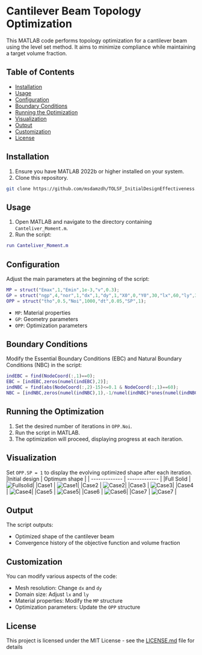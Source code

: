 # Cantilever Beam Topology Optimization

This MATLAB code performs topology optimization for a cantilever beam using the level set method. It aims to minimize compliance while maintaining a target volume fraction.

## Table of Contents
- [Installation](#installation)
- [Usage](#usage)
- [Configuration](#configuration)
- [Boundary Conditions](#boundary-conditions)
- [Running the Optimization](#running-the-optimization)
- [Visualization](#visualization)
- [Output](#output)
- [Customization](#customization)
- [License](#license)

## Installation

1. Ensure you have MATLAB 2022b or higher installed on your system.
2. Clone this repository.

```bash
git clone https://github.com/msdamzdh/TOLSF_InitialDesignEffectiveness.git
```

## Usage

1. Open MATLAB and navigate to the directory containing `Canteliver_Moment.m`.
2. Run the script:

```matlab
run Canteliver_Moment.m
```

## Configuration

Adjust the main parameters at the beginning of the script:

```matlab
MP = struct("Emax",1,"Emin",1e-3,"v",0.3);
GP = struct("ngp",4,"nor",1,"dx",1,"dy",1,"X0",0,"Y0",30,"lx",60,"ly",30);
OPP = struct("tho",0.5,"Noi",1000,"dt",0.05,"SP",1);
```

- `MP`: Material properties
- `GP`: Geometry parameters
- `OPP`: Optimization parameters

## Boundary Conditions

Modify the Essential Boundary Conditions (EBC) and Natural Boundary Conditions (NBC) in the script:

```matlab
indEBC = find(NodeCoord(:,1)==0);
EBC = [indEBC,zeros(numel(indEBC),2)];
indNBC = find(abs(NodeCoord(:,2)-15)<=0.1 & NodeCoord(:,1)==60);
NBC = [indNBC,zeros(numel(indNBC),1),-1/numel(indNBC)*ones(numel(indNBC),1)];
```

## Running the Optimization

1. Set the desired number of iterations in `OPP.Noi`.
2. Run the script in MATLAB.
3. The optimization will proceed, displaying progress at each iteration.

## Visualization

Set `OPP.SP = 1` to display the evolving optimized shape after each iteration.
|Initial design | Optimum shape |
| ------------- | ------------- |
|Full Solid     |![Fullsolid](https://github.com/msdamzdh/TOLSF_InitialDesignEffectiveness/assets/155764233/498552ef-2236-4742-b057-e5ac1f12803a)|
|Case1          | ![Case1](https://github.com/msdamzdh/TOLSF_InitialDesignEffectiveness/assets/155764233/b299eb36-4c52-476e-9657-7722aa4e01cf)|
|Case2          | ![Case2](https://github.com/msdamzdh/TOLSF_InitialDesignEffectiveness/assets/155764233/a1c4837e-4fa6-4f58-ad66-ddb91505a1cf)|
|Case3          | ![Case3](https://github.com/msdamzdh/TOLSF_InitialDesignEffectiveness/assets/155764233/f0b8bbac-a963-49e5-9840-be6d90d40278)|
|Case4          | ![Case4](https://github.com/msdamzdh/TOLSF_InitialDesignEffectiveness/assets/155764233/4d079a8a-9d22-4740-9b63-7195cdd8b216)|
|Case5          | ![Case5](https://github.com/msdamzdh/TOLSF_InitialDesignEffectiveness/assets/155764233/3a1ffe9b-44e5-4f8d-b6ca-2a3cca2b8026)|
|Case6          | ![Case6](https://github.com/msdamzdh/TOLSF_InitialDesignEffectiveness/assets/155764233/51e3e730-ca88-49ce-b2a1-59464fbd1c61)|
|Case7          | ![Case7](https://github.com/msdamzdh/TOLSF_InitialDesignEffectiveness/assets/155764233/8166d85e-a52b-46ab-bffc-03cf716f847a)
|

## Output

The script outputs:
- Optimized shape of the cantilever beam
- Convergence history of the objective function and volume fraction

## Customization

You can modify various aspects of the code:
- Mesh resolution: Change `dx` and `dy`
- Domain size: Adjust `lx` and `ly`
- Material properties: Modify the `MP` structure
- Optimization parameters: Update the `OPP` structure

## License

This project is licensed under the MIT License - see the [LICENSE.md](LICENSE.md) file for details
